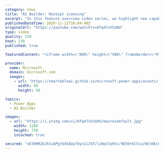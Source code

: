 ```yaml
---
category: news
title: "AI Builder: Receipt scanning"
excerpt: "In this feature overview video series, we highlight new capabilities included in the latest update to AI Builder.  Receipt scanning is a new AI Builder feature that processes receipts to identify and extract information. The AI model identifies receipt data, merchant information, total price, and taxes"
publishedDateTime: 2020-11-12T16:04:40Z
originalUrl: "https://youtube.com/watch?v=Ofq47xVCm0U"
type: video
quality: 139
heat: 139
published: true

featuredContent: "<iframe width=\"800\" height=\"500\" frameborder=\"0\" src=\"https://www.youtube.com/embed/Ofq47xVCm0U\" allow=\"accelerometer; autoplay; encrypted-media; gyroscope; picture-in-picture\" allowfullscreen></iframe>"

provider:
  name: Microsoft
  domain: microsoft.com
  images:
    - url: "https://smartableai.github.io/microsoft-power-apps/assets/images/organizations/microsoft.com-50x50.jpg"
      width: 50
      height: 50

topics:
  - Power Apps
  - AI Builder

images:
  - url: "https://i.ytimg.com/vi/Ofq47xVCm0U/maxresdefault.jpg"
    width: 1280
    height: 720
    isCached: true

secured: "xE39HR2bJkCuAPgt6d5AQy7Uyn1iJSF/liHpCVy9Sc/9E94+6l5ca/WCnKEcUZwYE8p/g5l/CQ6KWqcQ3AfjNLXkml+hPo9DUd1K/KZ12hzCBieqMJ7hLPkFmy/CWYVeIZ4SvukDFsZu34Rtd7LzLU7JXZGCFKiDFWeUZwOX+uo4sZvTTYH6xtwVVh1MmDPz8WmcPUJQlO6MSNfuS+VapoagnRsE6z7/LRrVEKwjeyZ94lMQ8mYg067S4Cn2PHYaLR6rdPNxc41+qwM7gvN7/q8F2A6fgkG736GxFF67biQMnI/b0dZ+FU5x0yCvT9F55xAH0UD71PoVfoGzBY4HimOf1XoLhjGkPnsBzRQOtIQNzssSxCBDnB7Wo+ovug8YpJwbjK1x72DRBK9bCZt+XkvfXalYEoEXp1bRJl5ZAp8G0/5MSozMJJY4/USdnYxB;uwKZTwpGxyjJNMM3oRa2Bw=="
---
```


